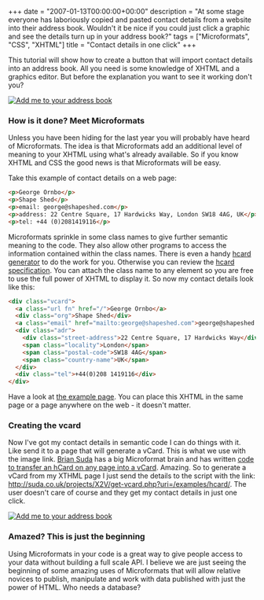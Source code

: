 +++
date = "2007-01-13T00:00:00+00:00"
description = "At some stage everyone has laboriously copied and pasted contact details from a website into their address book. Wouldn't it be nice if you could just click a graphic and see the details turn up in your address book?"
tags = ["Microformats", "CSS", "XHTML"]
title = "Contact details in one click"
+++

This tutorial will show how to create a button that will import contact details
into an address book. All you need is some knowledge of XHTML and a graphics
editor. But before the explanation you want to see it working don't you?

[![Add me to your address book](/images/articles/hcard_example.jpg "Add me to your address book")](http://suda.co.uk/projects/X2V/get-vcard.php?uri=/examples/hcard/)

### How is it done? Meet Microformats

Unless you have been hiding for the last year you will probably have heard of
Microformats. The idea is that Microformats add an additional level of meaning
to your XHTML using what's already available. So if you know XHTML and CSS the
good news is that Microformats will be easy.

Take this example of contact details on a web page:

```html
<p>George Ornbo</p>
<p>Shape Shed</p>
<p>email: george@shapeshed.com</p>
<p>address: 22 Centre Square, 17 Hardwicks Way, London SW18 4AG, UK</p>
<p>tel: +44 (0)2081419116</p>
```

Microformats sprinkle in some class names to give further semantic meaning to
the code. They also allow other programs to access the information contained
within the class names. There is even a handy
[hcard generator](http://microformats.org/code/hcard/creator) to do the work for
you. Otherwise you can review the
[hcard specification](http://microformats.org/wiki/hcard). You can attach the
class name to any element so you are free to use the full power of XHTML to
display it. So now my contact details look like this:

```html
<div class="vcard">
  <a class="url fn" href="/">George Ornbo</a>
  <div class="org">Shape Shed</div>
  <a class="email" href="mailto:george@shapeshed.com">george@shapeshed.com</a>
  <div class="adr">
    <div class="street-address">22 Centre Square, 17 Hardwicks Way</div>
    <span class="locality">London</span>
    <span class="postal-code">SW18 4AG</span>
    <span class="country-name">UK</span>
  </div>
  <div class="tel">+44(0)208 1419116</div>
</div>
```

Have a look at [the example page](/examples/hcard/). You can place this XHTML in
the same page or a page anywhere on the web - it doesn't matter.

### Creating the vcard

Now I've got my contact details in semantic code I can do things with it. Like
send it to a page that will generate a vCard. This is what we use with the image
link. [Brian Suda](http://suda.co.uk) has a big Microformat brain and has
written
[code to transfer an hCard on any page into a vCard](http://suda.co.uk/projects/X2V/).
Amazing. So to generate a vCard from my XTHML page I just send the details to
the script with the link:
http://suda.co.uk/projects/X2V/get-vcard.php?uri=/examples/hcard/. The user
doesn't care of course and they get my contact details in just one click.

[![Add me to your address book](/images/articles/hcard_example.jpg "Add me to your address book")](http://suda.co.uk/projects/X2V/get-vcard.php?uri=/examples/hcard/)

### Amazed? This is just the beginning

Using Microformats in your code is a great way to give people access to your
data without building a full scale API. I believe we are just seeing the
beginning of some amazing uses of Microformats that will allow relative novices
to publish, manipulate and work with data published with just the power of HTML.
Who needs a database?
